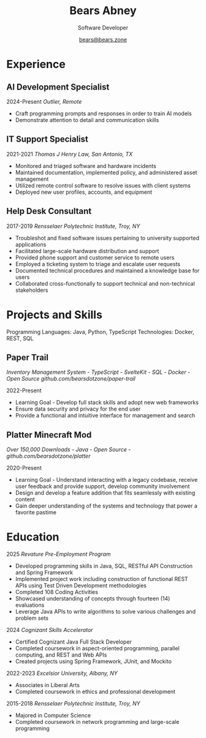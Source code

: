 # <center>Bears Abney</center>
<center>Software Developer

bears@bears.zone</center>
# Experience
## AI Development Specialist
2024-Present *Outlier, Remote*
* Craft programming prompts and responses in order to train AI models
* Demonstrate attention to detail and communication skills

<!-- Crafting and answering questions related to computer science in order to help train AI models
Evaluating and ranking code generated by AI models

Ability to articulate complex concepts fluently in English
Excellent attention to detail, including grammar, punctuation, and style guidelines -->

## IT Support Specialist
2021-2021 *Thomas J Henry Law, San Antonio, TX*
* Monitored and triaged software and hardware incidents
* Maintained documentation, implemented policy, and administered asset management
* Utilized remote control software to resolve issues with client systems
* Deployed new user profiles, accounts, and equipment

## Help Desk Consultant
2017-2019 *Rensselaer Polytechnic Institute, Troy, NY*
* Troubleshot and fixed software issues pertaining to university supported applications
* Facilitated large-scale hardware distribution and support
* Provided phone support and customer service to remote users
* Employed a ticketing system to triage and escalate user requests
* Documented technical procedures and maintained a knowledge base for users
* Collaborated cross-functionally to support technical and non-technical stakeholders

<!-- ## US Cyber Patriot
2012-2015 *San Antonio, TX*
* Implemented cybersecurity and networking principles and best practices
* Mentored junior teams, teaching the OSI model, network security, and Cisco networking
* Led a team to state-wide award and recognition -->

<!-- When generating the pdf, insert a page break here. -->
<div style="break-after:page"></div>

# Projects and Skills
Programming Languages: Java, Python, TypeScript
Technologies: Docker, REST, SQL
<!-- ## Blog
*Ghost Blog* - *Open Source* - *Self-Hosted*

2020-Present
* Learning Goal - Develop technical and expository writing skills.
* Convey technical information in a digestible format for non-technical readers.
* Explore in depth topics of interest. -->

<!-- ## Dot Matrix Printer Refurbishment
*Environmentally Conscious* - *Legacy Hardware*

2022-Present
* Learning Goal - Learn about print servers and hardware deployment.
* Restore to usefulness otherwise inoperable hardware.
* Study the mechanics of impact printers. -->

<!-- ## Internet League Blaseball Fans Web Ring
*Open Source* - *Next.js* - *Continuous Integration* - *Community Focus*

2022-2023
* Learning Goal - Study web development technologies, continuous integration, and lambda functions.
* Host, secure, and develop a Next.js based community forum.
* Introduce others to the fundamentals of web development and self expression on the internet. -->

## Paper Trail
*Inventory Management System* - *TypeScript* - *SvelteKit* - *SQL* - *Docker* - *Open Source*
*github.com/bearsdotzone/paper-trail*

2022-Present
* Learning Goal - Develop full stack skills and adopt new web frameworks
* Ensure data security and privacy for the end user
* Provide a functional and intuitive interface for management and search

## Platter Minecraft Mod
*Over 150,000 Downloads* - *Java* - *Open Source* - *github.com/bearsdotzone/platter*

2020-Present
* Learning Goal - Understand interacting with a legacy codebase, receive user feedback and provide support, develop community involvement
* Design and develop a feature addition that fits seamlessly with existing content
* Gain deeper understanding of the systems and technology that power a favorite pastime

<!-- ## Proxmox Homelab
*Hypervisor* - *Open Source* - *Reliability*

2015-Present
* Learning Goal - Gain experience with virtualization, clustering, container, storage, and networking technologies
* Serve files from a ZFS pool, maintain 3-2-1 backup policies on all devices.
* Host web and game servers, providing a professional level of service to various internet communities
* Consists of a Proxmox hypervisor managing Docker images, network attached storage, routing, and virtual machines for standalone applications -->

<!-- ## VyOS Home Network
*CLI* - *Reliability*

2020-2023
* Learning Goal - Gain understanding of networking while keeping my home network secure and functional.
* Consists of a VyOS based software router including a DMZ to separate out public traffic from private, zone based firewalls, and DNS, DHCP, VPN, and NAT services for the local network.  -->

# Education
2025 *Revature Pre-Employment Program*
- Developed programming skills in Java, SQL, RESTful API Construction and Spring Framework
- Implemented project work including construction of functional REST APIs using Test Driven Development methodologies
- Completed 108 Coding Activities
- Showcased understanding of concepts through fourteen (14) evaluations
- Leverage Java APIs to write algorithms to solve various challenges and problem sets

2024 *Cognizant Skills Accelerator*
* Certified Cognizant Java Full Stack Developer
* Completed coursework in aspect-oriented programming, parallel computing, and REST and Web APIs
* Created projects using Spring Framework, JUnit, and Mockito

2022-2023 *Excelsior University, Albany, NY*
* Associates in Liberal Arts
* Completed coursework in ethics and professional development

2015-2018 *Rensselaer Polytechnic Institute, Troy, NY*
* Majored in Computer Science
* Completed coursework in network programming and large-scale programming
